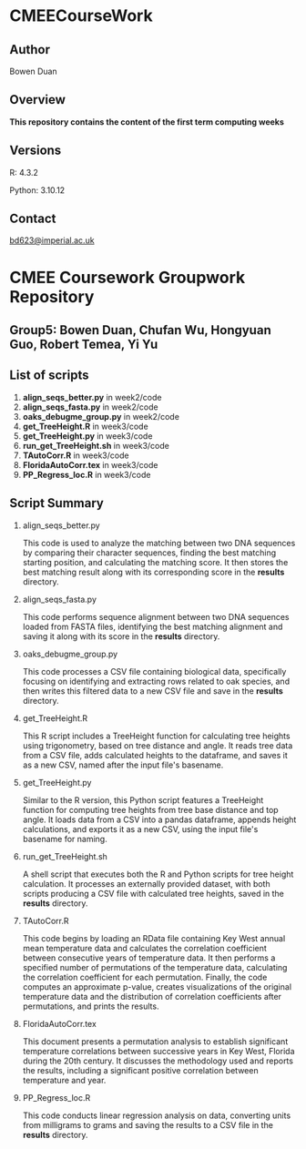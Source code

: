 # CMEECourseWork

## Author

Bowen Duan

## Overview

**This repository contains the content of the first term computing weeks** 

## Versions

R: 4.3.2

Python: 3.10.12



## Contact

bd623@imperial.ac.uk

# CMEE Coursework Groupwork Repository

## Group5: Bowen Duan, Chufan Wu, Hongyuan Guo, Robert Temea, Yi Yu

## List of scripts

1. **align_seqs_better.py** in week2/code
2. **align_seqs_fasta.py** in week2/code
3. **oaks_debugme_group.py** in week2/code
4. **get_TreeHeight.R** in week3/code
5. **get_TreeHeight.py** in week3/code
6. **run_get_TreeHeight.sh** in week3/code
7. **TAutoCorr.R** in week3/code
8. **FloridaAutoCorr.tex** in week3/code
9. **PP_Regress_loc.R** in week3/code

## Script Summary

1. align_seqs_better.py


    This code is used to analyze the matching between two DNA sequences by comparing their character sequences, finding the best matching starting position, and calculating the matching score. It then stores the best matching result along with its corresponding score in the **results** directory.

2. align_seqs_fasta.py


    This code performs sequence alignment between two DNA sequences loaded from FASTA files, identifying the best matching alignment and saving it along with its score in the **results** directory.

3. oaks_debugme_group.py

    This code processes a CSV file containing biological data, specifically focusing on identifying and extracting rows related to oak species, and then writes this filtered data to a new CSV file and save in the **results** directory.

4. get_TreeHeight.R

    This R script includes a TreeHeight function for calculating tree heights using trigonometry, based on tree distance and angle. It reads tree data from a CSV file, adds calculated heights to the dataframe, and saves it as a new CSV, named after the input file's basename.

5. get_TreeHeight.py

    Similar to the R version, this Python script features a TreeHeight function for computing tree heights from tree base distance and top angle. It loads data from a CSV into a pandas dataframe, appends height calculations, and exports it as a new CSV, using the input file's basename for naming.

6. run_get_TreeHeight.sh

    A shell script that executes both the R and Python scripts for tree height calculation. It processes an externally provided dataset, with both scripts producing a CSV file with calculated tree heights, saved in the **results** directory.

7. TAutoCorr.R

    This code begins by loading an RData file containing Key West annual mean temperature data and calculates the correlation coefficient between consecutive years of temperature data. It then performs a specified number of permutations of the temperature data, calculating the correlation coefficient for each permutation. Finally, the code computes an approximate p-value, creates visualizations of the original temperature data and the distribution of correlation coefficients after permutations, and prints the results.

8. FloridaAutoCorr.tex

    This document presents a permutation analysis to establish significant temperature correlations between successive years in Key West, Florida during the 20th century. It discusses the methodology used and reports the results, including a significant positive correlation between temperature and year.

9. PP_Regress_loc.R


    This code conducts linear regression analysis on data, converting units from milligrams to grams and saving the results to a CSV file in the **results** directory.





